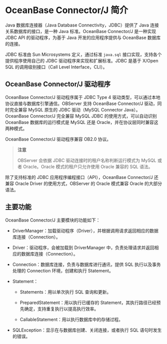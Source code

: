 OceanBase Connector/J 简介 
=============================================

Java 数据库连接器（Java Database Connectivity，JDBC）提供了 Java 连接关系数据库的接口，是一种 Java 标准。OceanBase Connector/J 是一种实现 JDBC API 的驱动程序，为基于 Java 开发的应用程序提供与 OceanBase 数据库的连接。

JDBC 标准由 Sun Microsystems 定义，通过标准 `java.sql` 接口实现，支持各个提供程序使用自己的 JDBC 驱动程序来实现和扩展标准。JDBC 是基于 X/Open SQL 的调用级别接口（Call Level Interface，CLI）。

OceanBase Connector/J 驱动程序 
-------------------------------------------

OceanBase Connector/J 驱动程序属于 JDBC Type 4 驱动类型，可以通过本地协议直接与数据库引擎通信。OBServer 支持 OceanBase Connector/J 驱动，同时完全兼容 MySQL 原生的 JDBC 驱动（MySQL Connector Java）。OceanBase Connector/J 完全兼容 MySQL JDBC 的使用方式，可以自动识别 OceanBase 数据库的运行模式是 MySQL 还是 Oracle，并在协议层同时兼容这两种模式。

OceanBase Connector/J 驱动程序兼容 OB2.0 协议。
>**注意**
>
>OBServer 会依据 JDBC 驱动连接时的租户名称判断运行模式为 MySQL 或者 Oracle。Oracle 模式的租户只允许使用 Oracle 兼容的 SQL 语法。

除了支持标准的 JDBC 应用程序编程接口（API），OceanBase Connector/J 还兼容 Oracle Driver 的使用方式，OBServer 的 Oracle 模式兼容 Oracle 的大部分语法。

主要功能 
----------------------

OceanBase Connector/J 主要模块的功能如下：

* DriverManager：加载驱动程序（Driver），并根据调用请求返回相应的数据库连接（Connection）。

  

* Driver：驱动程序，会被加载到 DriverManager 中，负责处理请求并返回相应的数据库连接（Connection）。

  

* Connection：数据库连接，负责与数据库进行通讯，提供 SQL 执行以及事务处理的 Connection 环境，创建和执行 Statement。

  


* Statement：

  * Statements：用以单次执行 SQL 查询和更新。

    
  
  * PreparedStatement：用以执行已缓存的 Statement，其执行路径已经预先确定，支持重复执行以提高执行效率。

    
  
  * CallableStatement：用以执行数据库中的存储过程。

    
  

 

* SQLException：显示在与数据库创建、关闭连接，或者执行 SQL 语句时发生的错误。

  



